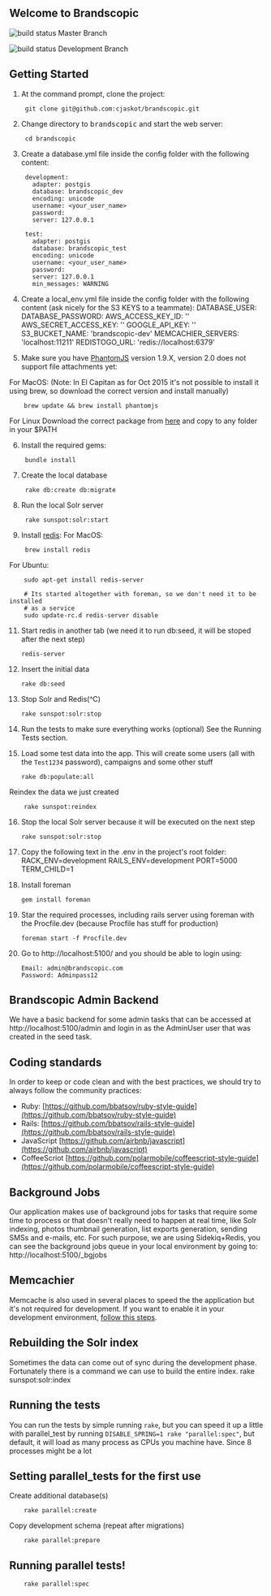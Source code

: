 ## Welcome to Brandscopic


![build status](https://www.codeship.io/projects/c908d6c0-3f66-0131-c536-0e9a90f6062f/status?branch=master) Master Branch

![build status](https://www.codeship.io/projects/c908d6c0-3f66-0131-c536-0e9a90f6062f/status?branch=development) Development Branch

## Getting Started

1. At the command prompt, clone the project:

        git clone git@github.com:cjaskot/brandscopic.git

2. Change directory to <tt>brandscopic</tt> and start the web server:

        cd brandscopic

3. Create a database.yml file inside the config folder with the following content:

        development:
          adapter: postgis
          database: brandscopic_dev
          encoding: unicode
          username: <your_user_name>
          password:
          server: 127.0.0.1

        test:
          adapter: postgis
          database: brandscopic_test
          encoding: unicode
          username: <your_user_name>
          password:
          server: 127.0.0.1
          min_messages: WARNING

4. Create a local_env.yml file inside the config folder with the following content (ask nicely for the S3 KEYS to a teammate):
        DATABASE_USER: <your PG username>
        DATABASE_PASSWORD: <your PG user password>
        AWS_ACCESS_KEY_ID: ''
        AWS_SECRET_ACCESS_KEY: ''
        GOOGLE_API_KEY: ''
        S3_BUCKET_NAME: 'brandscopic-dev'
        MEMCACHIER_SERVERS: 'localhost:11211'
        REDISTOGO_URL: 'redis://localhost:6379'

5. Make sure you have [PhantomJS](http://phantomjs.org/download.html) version 1.9.X, version 2.0 does not support file attachments yet:

  For MacOS:
    (Note: In El Capitan as for Oct 2015 it's not possible to install it using brew, so download the correct version and install manually)

        brew update && brew install phantomjs

  For Linux Download the correct package from [here](http://phantomjs.org/download.html) and copy to any folder in your $PATH

6. Install the required gems:

        bundle install

7. Create the local database

        rake db:create db:migrate


8. Run the local Solr server

        rake sunspot:solr:start

9. Install [redis](http://redis.io/):
  For MacOS:

        brew install redis

  For Ubuntu:

        sudo apt-get install redis-server

        # Its started altogether with foreman, so we don't need it to be installed
        # as a service
        sudo update-rc.d redis-server disable

11. Start redis in another tab (we need it to run db:seed, it will be stoped after the next step)

        redis-server

12. Insert the initial data

        rake db:seed

13. Stop Solr and Redis(^C)

        rake sunspot:solr:stop

14. Run the tests to make sure everything works (optional) See the Running Tests section.


15. Load some test data into the app. This will create some users (all with the `Test1234` password), campaigns and some other stuff

        rake db:populate:all

   Reindex the data we just created

        rake sunspot:reindex

16. Stop the local Solr server because it will be executed on the next step

        rake sunspot:solr:stop

17. Copy the following text in the .env in the project's root folder:
    RACK_ENV=development
    RAILS_ENV=development
    PORT=5000
    TERM_CHILD=1

18. Install foreman

        gem install foreman

19. Star the required processes, including rails server using foreman with the Procfile.dev (because Procfile has stuff for production)

        foreman start -f Procfile.dev

20. Go to http://localhost:5100/ and you should be able to login using:

        Email: admin@brandscopic.com
        Password: Adminpass12

## Brandscopic Admin Backend

We have a basic backend for some admin tasks that can be accessed at http://localhost:5100/admin and login in as the AdminUser user that was created in the seed task.

## Coding standards

In order to keep or code clean and with the best practices, we should try to always follow the community practices:

  * Ruby: [https://github.com/bbatsov/ruby-style-guide](https://github.com/bbatsov/ruby-style-guide)
  * Rails: [https://github.com/bbatsov/rails-style-guide](https://github.com/bbatsov/rails-style-guide)
  * JavaScript [https://github.com/airbnb/javascript](https://github.com/airbnb/javascript)
  * CoffeeScriot [https://github.com/polarmobile/coffeescript-style-guide](https://github.com/polarmobile/coffeescript-style-guide)

## Background Jobs

Our application makes use of background jobs for tasks that require some time to process or that doesn't really need to happen at real time, like Solr indexing, photos thumbnail generation, list exports generation, sending SMSs and e-mails, etc. For such purpose, we are using Sidekiq+Redis, you can see the background jobs queue in your local environment by going to: http://localhost:5100/_bgjobs

## Memcachier

Memcache is also used in several places to speed the the application but it's not required for development. If you want to enable it in your development environment, [follow this steps](https://github.com/cjaskot/brandscopic/wiki/Use-Memcached-in-development).

## Rebuilding the Solr index

Sometimes the data can come out of sync during the development phase. Fortunately
there is a command we can use to build the entire index.
       rake sunspot:solr:index

## Running the tests

You can run the tests by simple running `rake`, but you can speed it up a little with parallel_test by running `DISABLE_SPRING=1 rake "parallel:spec"`, but default, it will load as many process as CPUs you machine have. Since 8 processes might be a lot


## Setting parallel_tests for the first use

  Create additional database(s)

        rake parallel:create

  Copy development schema (repeat after migrations)

        rake parallel:prepare

## Running parallel tests!

        rake parallel:spec

